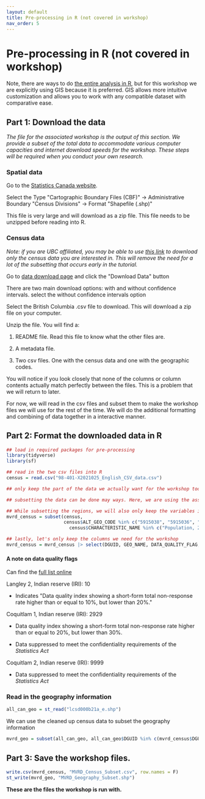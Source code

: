 ```yaml
---
layout: default
title: Pre-processing in R (not covered in workshop)
nav_order: 5
---
```

# Pre-processing in R (not covered in workshop)

Note, there are ways to do <a href="https://mountainmath.github.io/cancensus/" target="_blank">the entire analysis in R</a>, but for this workshop we are explicitly using GIS because it is preferred. 
GIS allows more intuitive customization and allows you to work with any compatible dataset with comparative ease. 

## Part 1: Download the data

<em>The file for the associated workshop is the output of this section. 
We provide a subset of the total data to accommodate various computer capacities and internet download speeds for the workshop. These steps will be required when you conduct your own research.</em>

### Spatial data

Go to the <a href="https://www12.statcan.gc.ca/census-recensement/2021/geo/sip-pis/boundary-limites/index2021-eng.cfm?year=21" target="_blank">Statistics Canada website</a>.

Select the Type "Cartographic Boundary Files (CBF)" -\> Administrative Boundary "Census Divisions" -\> Format "Shapefile (.shp)"

This file is very large and will download as a zip file. This file needs to be unzipped before reading into R.

### Census data

<em>Note: if you are UBC affiliated, you may be able to use <a href="https://resources.library.ubc.ca/page.php?id=521" target="_blank">this link</a> to download only the census data you are interested in. This will remove the need for a lot of the subsetting that occurs early in the tutorial.</em>

Go to <a href="https://www12.statcan.gc.ca/census-recensement/2021/dp-pd/prof/index.cfm?Lang=E" target="_blank">data download page</a> and click the "Download Data" button

There are two main download options: with and without confidence intervals. select the without confidence intervals option

Select the British Columbia .csv file to download. This will download a zip file on your computer.

Unzip the file. You will find a:

1.  README file. Read this file to know what the other files are.

2.  A metadata file.

3.  Two csv files. One with the census data and one with the geographic codes.

You will notice if you look closely that none of the columns or column contents actually match perfectly between the files. This is a problem that we will return to later.

For now, we will read in the csv files and subset them to make the workshop files we will use for the rest of the time. We will do the additional formatting and combining of data together in a interactive manner.

## Part 2: Format the downloaded data in R

```r
## load in required packages for pre-processing
library(tidyverse)
library(sf)

## read in the two csv files into R
census = read.csv("98-401-X2021025_English_CSV_data.csv")

## only keep the part of the data we actually want for the workshop today (Names with Vancouver in it)

## subsetting the data can be done may ways. Here, we are using the associated codes with each census subdivision of the Metro Vancouver Regional District. We will keep all codes in the list.

## While subsetting the regions, we will also only keep the variables in the CHARACTERISTIC_NAME column we are interested in
mvrd_census = subset(census, 
                     census$ALT_GEO_CODE %in% c("5915038", "5915036", "5915062", "5915025", "5915034", "5915039", "5915804", "5915805", "5915011", "5909856", "5915001", "5915002", "5915065", "5915075", "5915020", "5915022", "5915046", "5915051", "5915055", "5915029", "5915070", "5915039", "5915043", "5915015", "5915004", "5915802", "5915007") &
                       census$CHARACTERISTIC_NAME %in% c("Population, 2021", "  Average after-tax income in 2020 ($)", "    Average COVID-19 emergency and recovery benefits in 2020 among recipients ($)"))

## lastly, let's only keep the columns we need for the workshop
mvrd_census = mvrd_census |> select(DGUID, GEO_NAME, DATA_QUALITY_FLAG, C1_COUNT_TOTAL, CHARACTERISTIC_NAME)

```

#### A note on data quality flags

Can find the [full list online](https://www12.statcan.gc.ca/census-recensement/2021/ref/98-26-0006/982600062021001-eng.cfm)

Langley 2, Indian reserve (IRI): 10

-   Indicates "Data quality index showing a short-form total non-response rate higher than or equal to 10%, but lower than 20%."

Coquitlam 1, Indian reserve (IRI): 2929

-   Data quality index showing a short-form total non-response rate higher than or equal to 20%, but lower than 30%.

-   Data suppressed to meet the confidentiality requirements of the *Statistics Act* 

Coquitlam 2, Indian reserve (IRI): 9999

-   Data suppressed to meet the confidentiality requirements of the *Statistics Act*

### Read in the geography information

```r
all_can_geo = st_read("lcsd000b21a_e.shp")
```

We can use the cleaned up census data to subset the geography information

```r
mvrd_geo = subset(all_can_geo, all_can_geo$DGUID %in% c(mvrd_census$DGUID))
```

## Part 3: Save the workshop files.

```r
write.csv(mvrd_census, "MVRD_Census_Subset.csv", row.names = F)
st_write(mvrd_geo, "MVRD_Geography_Subset.shp")
```

**These are the files the workshop is run with.**



